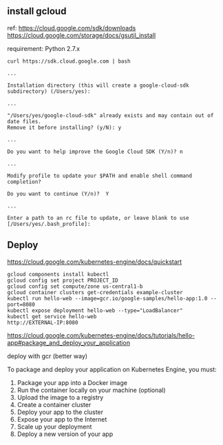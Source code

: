 ## install gcloud

ref: 
https://cloud.google.com/sdk/downloads
https://cloud.google.com/storage/docs/gsutil_install


requirement: Python 2.7.x 

```
curl https://sdk.cloud.google.com | bash
```

```
...

Installation directory (this will create a google-cloud-sdk subdirectory) (/Users/yes): 

...

"/Users/yes/google-cloud-sdk" already exists and may contain out of date files.
Remove it before installing? (y/N): y

...

Do you want to help improve the Google Cloud SDK (Y/n)? n

...

Modify profile to update your $PATH and enable shell command 
completion?

Do you want to continue (Y/n)?  Y

...

Enter a path to an rc file to update, or leave blank to use 
[/Users/yes/.bash_profile]:  

```


## Deploy

https://cloud.google.com/kubernetes-engine/docs/quickstart

```
gcloud components install kubectl
gcloud config set project PROJECT_ID
gcloud config set compute/zone us-central1-b
gcloud container clusters get-credentials example-cluster
kubectl run hello-web --image=gcr.io/google-samples/hello-app:1.0 --port=8080
kubectl expose deployment hello-web --type="LoadBalancer"
kubectl get service hello-web
http://EXTERNAL-IP:8080
```

https://cloud.google.com/kubernetes-engine/docs/tutorials/hello-app#package_and_deploy_your_application

deploy with gcr (better way)

To package and deploy your application on Kubernetes Engine, you must:

1. Package your app into a Docker image
1. Run the container locally on your machine (optional)
1. Upload the image to a registry
1. Create a container cluster
1. Deploy your app to the cluster
1. Expose your app to the Internet
1. Scale up your deployment
1. Deploy a new version of your app


```

```


